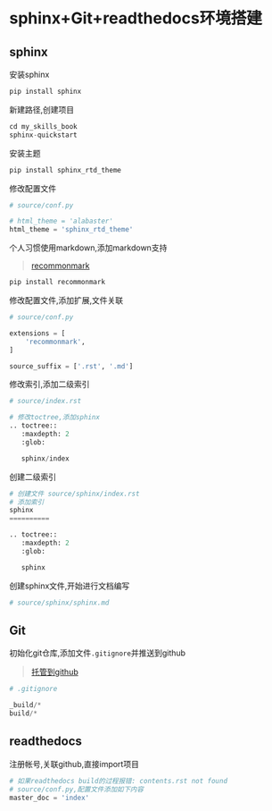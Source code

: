 # sphinx+Git+readthedocs环境搭建
## sphinx
安装sphinx
```python
pip install sphinx
```
新建路径,创建项目
```python
cd my_skills_book
sphinx-quickstart
```
安装主题
```python
pip install sphinx_rtd_theme
```
修改配置文件
```python
# source/conf.py

# html_theme = 'alabaster'
html_theme = 'sphinx_rtd_theme'
```
个人习惯使用markdown,添加markdown支持
> [recommonmark](https://github.com/readthedocs/recommonmark)
```python
pip install recommonmark
```
修改配置文件,添加扩展,文件关联
```python
# source/conf.py

extensions = [
    'recommonmark',
]

source_suffix = ['.rst', '.md']
```
修改索引,添加二级索引
```python
# source/index.rst

# 修改toctree,添加sphinx
.. toctree::
   :maxdepth: 2
   :glob:

   sphinx/index

```
创建二级索引
```python
# 创建文件 source/sphinx/index.rst
# 添加索引
sphinx
==========

.. toctree::
   :maxdepth: 2
   :glob:

   sphinx

```
创建sphinx文件,开始进行文档编写
```python
# source/sphinx/sphinx.md
```
## Git
初始化git仓库,添加文件`.gitignore`并推送到github
> [托管到github](https://my-skills-book.readthedocs.io/en/latest/Git/%E6%89%98%E7%AE%A1%E5%88%B0github.html)
```python
# .gitignore

_build/*
build/*
```

## readthedocs
注册帐号,关联github,直接import项目
```python
# 如果readthedocs build的过程报错: contents.rst not found
# source/conf.py,配置文件添加如下内容
master_doc = 'index'
```